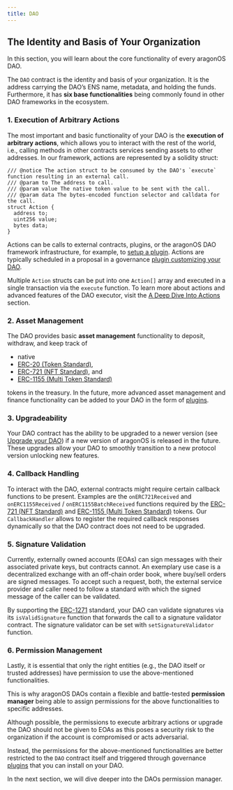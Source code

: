 ```yaml
---
title: DAO
---
```


## The Identity and Basis of Your Organization

In this section, you will learn about the core functionality of every aragonOS DAO.

The `DAO` contract is the identity and basis of your organization. It is the address carrying the DAO’s ENS name, metadata, and holding the funds. Furthermore, it has **six base functionalities** being commonly found in other DAO frameworks in the ecosystem.

### 1. Execution of Arbitrary Actions

The most important and basic functionality of your DAO is the **execution of arbitrary actions**, which allows you to interact with the rest of the world, i.e., calling methods in other contracts services sending assets to other addresses.
In our framework, actions are represented by a solidity struct:

```solidity title="contracts/core/IDAO.sol"
/// @notice The action struct to be consumed by the DAO's `execute` function resulting in an external call.
/// @param to The address to call.
/// @param value The native token value to be sent with the call.
/// @param data The bytes-encoded function selector and calldata for the call.
struct Action {
  address to;
  uint256 value;
  bytes data;
}
```

Actions can be calls to external contracts, plugins, or the aragonOS DAO framework infrastructure, for example, to [setup a plugin](../../02-framework/02-plugin-management/02-plugin-setup/index.md).
Actions are typically scheduled in a proposal in a governance [plugin customizing your DAO](../03-plugins/index.md).

Multiple `Action` structs can be put into one `Action[]` array and executed in a single transaction via the `execute` function.
To learn more about actions and advanced features of the DAO executor, visit the [A Deep Dive Into Actions](./01-actions.md) section.

### 2. Asset Management

The DAO provides basic **asset management** functionality to deposit, withdraw, and keep track of

- native
- [ERC-20 (Token Standard)](https://eips.ethereum.org/EIPS/eip-20),
- [ERC-721 (NFT Standard)](https://eips.ethereum.org/EIPS/eip-721), and
- [ERC-1155 (Multi Token Standard)](https://eips.ethereum.org/EIPS/eip-1155)

tokens in the treasury.
In the future, more advanced asset management and finance functionality can be added to your DAO in the form of [plugins](../03-plugins/index.md).

### 3. Upgradeability

Your DAO contract has the ability to be upgraded to a newer version (see [Upgrade your DAO](../../../02-how-to-guides/02-dao-upgrading/index.md)) if a new version of aragonOS is released in the future. These upgrades allow your DAO to smoothly transition to a new protocol version unlocking new features.

### 4. Callback Handling

To interact with the DAO, external contracts might require certain callback functions to be present.
Examples are the `onERC721Received` and `onERC1155Received` / `onERC1155BatchReceived` functions required by the [ERC-721 (NFT Standard)](https://eips.ethereum.org/EIPS/eip-721) and [ERC-1155 (Multi Token Standard)](https://eips.ethereum.org/EIPS/eip-1155) tokens.
Our `CallbackHandler` allows to register the required callback responses dynamically so that the DAO contract does not need to be upgraded.

### 5. Signature Validation

Currently, externally owned accounts (EOAs) can sign messages with their associated private keys, but contracts cannot.
An exemplary use case is a decentralized exchange with an off-chain order book, where buy/sell orders are signed messages.
To accept such a request, both, the external service provider and caller need to follow a standard with which the signed message of the caller can be validated.

By supporting the [ERC-1271](https://eips.ethereum.org/EIPS/eip-1271) standard, your DAO can validate signatures via its `isValidSignature` function that forwards the call to a signature validator contract. The signature validator can be set with `setSignatureValidator` function.

### 6. Permission Management

Lastly, it is essential that only the right entities (e.g., the DAO itself or trusted addresses) have permission to use the above-mentioned functionalities.

This is why aragonOS DAOs contain a flexible and battle-tested **permission manager** being able to assign permissions for the above functionalities to specific addresses.

Although possible, the permissions to execute arbitrary actions or upgrade the DAO should not be given to EOAs as this poses a security risk to the organization if the account is compromised or acts adversarial.

Instead, the permissions for the above-mentioned functionalities are better restricted to the `DAO` contract itself and triggered through governance [plugins](../03-plugins/index.md) that you can install on your DAO.

In the next section, we will dive deeper into the DAOs permission manager.
